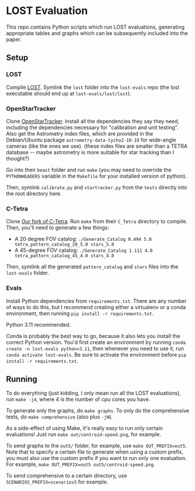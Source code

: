 # LOST Evaluation

This repo contains Python scripts which run LOST evaluations, generating appropriate tables and graphs which can be subsequently included into the paper.

## Setup

### LOST

Compile [LOST](https://github.com/uwcubesat/lost). Symlink the `lost` folder into the `lost-evals` repo (the lost executable should end up at `lost-evals/lost/lost`).

### OpenStarTracker

Clone [OpenStarTracker](https://github.com/UBNanosatLab/openstartracker). Install all the dependencies they say they need, including the dependencies necessary for "calibration and unit testing". Also get the Astrometry index files, which are provided in the Debian/Ubuntu package `astrometry-data-tycho2-10-19` for wide-angle cameras (like the ones we use). (these index files are smaller than a TETRA database -- maybe astrometry is more suitable for star tracking than I thought?)

Go into their `beast` folder and run `make` (you may need to override the `PYTHONHEADERS` variable
in the `Makefile` for your installed version of python).

Then, symlink `calibrate.py` and `startracker.py` from the `tests` directly into the root directory here.

### C-Tetra

Clone [Our fork of C-Tetra](https://github.com/uwcubesat/tetra-evals). Run `make` from their `C_Tetra` directory to compile. Then, you'll need to generate a few things:

+ A 20 degree FOV catalog: `./Generate_Catalog 0.494 5.0 tetra_pattern_catalog_20_5.0 stars_5.0`
+ A 45-degree FOV catalog: `./Generate_Catalog 1.111 4.0 tetra_pattern_catalog_45_4.0 stars_4.0`

Then, symlink all the generated `pattern_catalog` and `stars` files into the `lost-evals` folder.

### Evals

Install Python dependencies from `requirements.txt`. There are any number of ways to do this, but I recommend creating either a virtualenv or a conda environment, then running `pip install -r requirements.txt`.

Python 3.11 recommended.

Conda is probably the best way to go, because it also lets you install the correct Python version. You'd first create an environment by running `conda create -n lost-evals python=3.11`, then whenever you need to use it, run `conda activate lost-evals`. Be sure to activate the environment before `pip install -r requirements.txt`.

## Running

To do everything (just kidding, I only mean run all the LOST evaluations), run `make -j4`, where 4 is the number of cpu cores you have.

To generate only the graphs, do `make graphs`. To only do the comprehensive tests, do `make comprehensive` (also plus `-jN`).

As a side-effect of using Make, it's really easy to run only certain evaluations! Just run `make out/centroid-speed.png`, for example.

To send graphs to the `out5/` folder, for example, use `make OUT_PREFIX=out5`. Note that to specify a certain file to generate when using a custom prefix, you must also use the custom prefix if you want to run only one evaluation. For example, `make OUT_PREFIX=out5 out5/centroid-speed.png`.

To send comprehensive to a certain directory, use `SCENARIOS_PREFIX=scenarios5` for example.
